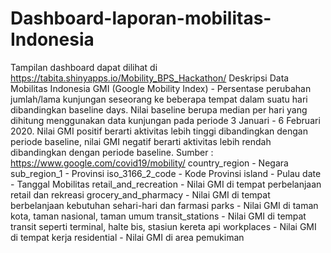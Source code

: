 # Dashboard-laporan-mobilitas-Indonesia
Tampilan dashboard dapat dilihat di https://tabita.shinyapps.io/Mobility_BPS_Hackathon/
Deskripsi Data Mobilitas Indonesia
GMI (Google Mobility Index) - Persentase perubahan jumlah/lama kunjungan seseorang ke beberapa tempat dalam suatu hari dibandingkan baseline days. Nilai baseline berupa median per hari yang dihitung menggunakan data kunjungan pada periode 3 Januari - 6 Februari 2020. Nilai GMI positif berarti aktivitas lebih tinggi dibandingkan dengan periode baseline, nilai GMI negatif berarti aktivitas lebih rendah dibandingkan dengan periode baseline. Sumber : https://www.google.com/covid19/mobility/
country_region - Negara
sub_region_1 - Provinsi
iso_3166_2_code - Kode Provinsi
island - Pulau
date - Tanggal Mobilitas
retail_and_recreation - Nilai GMI di tempat perbelanjaan retail dan rekreasi
grocery_and_pharmacy - Nilai GMI di tempat berbelanjaan kebutuhan sehari-hari dan farmasi
parks - Nilai GMI di taman kota, taman nasional, taman umum
transit_stations - Nilai GMI di tempat transit seperti terminal, halte bis, stasiun kereta api
workplaces - Nilai GMI di tempat kerja
residential - Nilai GMI di area pemukiman
